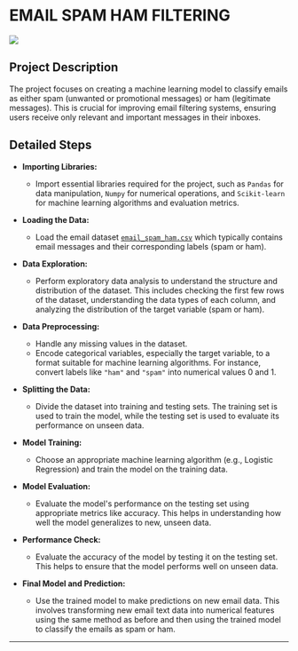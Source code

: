 # EMAIL SPAM HAM FILTERING 

![](https://mailbakery.s3.amazonaws.com/wp-content/uploads/2017/10/13130910/25_IMAGE-02.jpg)

## Project Description

The project focuses on creating a machine learning model to classify emails as either spam (unwanted or promotional messages) or ham (legitimate messages). This is crucial for improving email filtering systems, ensuring users receive only relevant and important messages in their inboxes.

## Detailed Steps


- **Importing Libraries:**
  - Import essential libraries required for the project, such as `Pandas` for data manipulation, `Numpy` for numerical operations, and `Scikit-learn` for machine learning algorithms and evaluation metrics.

- **Loading the Data:**
  - Load the email dataset [`email_spam_ham.csv`](https://github.com/Anuraghaldar/Email-Spam-Ham-/blob/main/email_spam_ham.csv) which typically contains email messages and their corresponding labels (spam or ham).

- **Data Exploration:**
  - Perform exploratory data analysis to understand the structure and distribution of the dataset. This includes checking the first few rows of the dataset, understanding the data types of each column, and analyzing the distribution of the target variable (spam or ham).

- **Data Preprocessing:**
  - Handle any missing values in the dataset.
  - Encode categorical variables, especially the target variable, to a format suitable for machine learning algorithms. For instance, convert labels like `"ham"` and `"spam"` into numerical values 0 and 1.

- **Splitting the Data:**
  - Divide the dataset into training and testing sets. The training set is used to train the model, while the testing set is used to evaluate its performance on unseen data.

- **Model Training:**
  
  - Choose an appropriate machine learning algorithm (e.g., Logistic Regression) and train the model on the training data.

- **Model Evaluation:**
  - Evaluate the model's performance on the testing set using appropriate metrics like accuracy. This helps in understanding how well the model generalizes to new, unseen data.

- **Performance Check:**
  - Evaluate the accuracy of the model by testing it on the testing set. This helps to ensure that the model performs well on unseen data.

- **Final Model and Prediction:**
  - Use the trained model to make predictions on new email data. This involves transforming new email text data into numerical features using the same method as before and then using the trained model to classify the emails as spam or ham.
 ---
 <!-- Anurag Haldar -->
